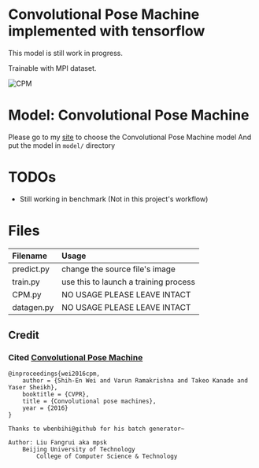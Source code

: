 #   Convolutional Pose Machine implemented with tensorflow

This model is still work in progress.

Trainable with MPI dataset.

![CPM](http://img.blog.csdn.net/20180312094729995?watermark/2/text/aHR0cDovL2Jsb2cuY3Nkbi5uZXQvbXBzazA3/font/5a6L5L2T/fontsize/400/fill/I0JBQkFCMA==/dissolve/70)

#   Model: Convolutional Pose Machine
Please go to my [site](http://mpskex.wicp.net/models) to choose the Convolutional Pose Machine model
And put the model in `model/` directory

#   TODOs
*   Still working in benchmark (Not in this project's workflow)


#   Files
Filename|Usage
:-------|:----
predict.py|change the source file's image
train.py|use this to launch a training process
CPM.py|NO USAGE PLEASE LEAVE INTACT
datagen.py|NO USAGE PLEASE LEAVE INTACT

##  Credit
### Cited [Convolutional Pose Machine](https://arxiv.org/abs/1602.00134)
    @inproceedings{wei2016cpm,
        author = {Shih-En Wei and Varun Ramakrishna and Takeo Kanade and Yaser Sheikh},
        booktitle = {CVPR},
        title = {Convolutional pose machines},
        year = {2016}
    }

    Thanks to wbenbihi@github for his batch generator~

    Author: Liu Fangrui aka mpsk
        Beijing University of Technology
            College of Computer Science & Technology